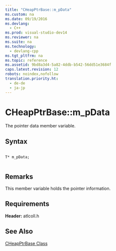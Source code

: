 ```yaml
---
title: "CHeapPtrBase::m_pData"
ms.custom: na
ms.date: 09/19/2016
ms.devlang: 
  - C++
ms.prod: visual-studio-dev14
ms.reviewer: na
ms.suite: na
ms.technology: 
  - devlang-cpp
ms.tgt_pltfrm: na
ms.topic: reference
ms.assetid: 9bd8a3d4-5a82-4ddb-b542-56dd51e3684f
caps.latest.revision: 12
robots: noindex,nofollow
translation.priority.ht: 
  - de-de
  - ja-jp
---
```

# CHeapPtrBase::m_pData
The pointer data member variable.  
  
## Syntax  
  
```  
  
T* m_pData;  
  
```  
  
## Remarks  
 This member variable holds the pointer information.  
  
## Requirements  
 **Header:** atlcoll.h  
  
## See Also  
 [CHeapPtrBase Class](../vs140/CHeapPtrBase-Class.md)